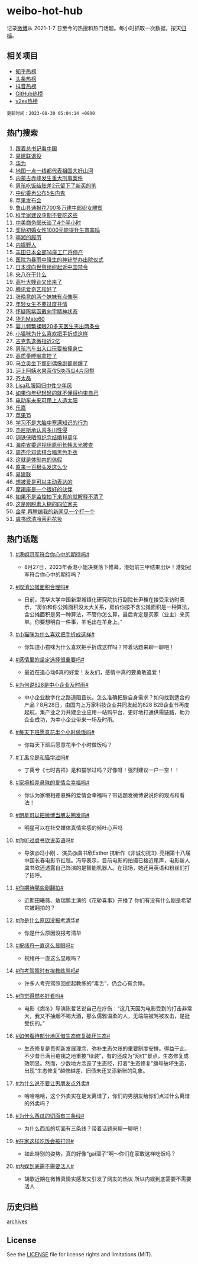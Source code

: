 # weibo-hot-hub

记录[微博](https://www.weibo.com)从 2021-1-7 日至今的热搜和热门话题。每小时抓取一次数据，按天[归档](archives)。

## 相关项目

- [知乎热榜](https://github.com/lonnyzhang423/zhihu-hot-hub)
- [头条热榜](https://github.com/lonnyzhang423/toutiao-hot-hub)
- [抖音热榜](https://github.com/lonnyzhang423/douyin-hot-hub)
- [GitHub热榜](https://github.com/lonnyzhang423/github-hot-hub)
- [v2ex热榜](https://github.com/lonnyzhang423/v2ex-hot-hub)


`更新时间：2023-08-30 05:04:14 +0800`

## 热门搜索

1. [跟着总书记看中国](https://m.weibo.cn/search?containerid=100103type%3D1%26t%3D10%26q%3D%23%E8%B7%9F%E7%9D%80%E6%80%BB%E4%B9%A6%E8%AE%B0%E7%9C%8B%E4%B8%AD%E5%9B%BD%23&stream_entry_id=51&isnewpage=1&extparam=seat%3D1%26pos%3D0%26stream_entry_id%3D51%26filter_type%3Drealtimehot%26cate%3D10103%26dgr%3D0%26c_type%3D51%26display_time%3D1693343052%26pre_seqid%3D16933430527579645971&luicode=10000011&lfid=106003type%253D25%2526t%253D3%2526disable_hot%253D1%2526filter_type%253Drealtimehot)
1. [易建联退役](https://m.weibo.cn/search?containerid=100103type%3D1%26t%3D10%26q%3D%23%E6%98%93%E5%BB%BA%E8%81%94%E9%80%80%E5%BD%B9%23&stream_entry_id=31&isnewpage=1&extparam=seat%3D1%26realpos%3D1%26cate%3D5001%26dgr%3D0%26filter_type%3Drealtimehot%26stream_entry_id%3D31%26pos%3D0%26lcate%3D5001%26band_rank%3D1%26flag%3D16%26q%3D%2523%25E6%2598%2593%25E5%25BB%25BA%25E8%2581%2594%25E9%2580%2580%25E5%25BD%25B9%2523%26c_type%3D31%26display_time%3D1693343052%26pre_seqid%3D16933430527579645971&luicode=10000011&lfid=106003type%253D25%2526t%253D3%2526disable_hot%253D1%2526filter_type%253Drealtimehot)
1. [华为](https://m.weibo.cn/search?containerid=100103type%3D1%26t%3D10%26q%3D%E5%8D%8E%E4%B8%BA&stream_entry_id=31&isnewpage=1&extparam=seat%3D1%26realpos%3D2%26cate%3D5001%26dgr%3D0%26filter_type%3Drealtimehot%26stream_entry_id%3D31%26pos%3D1%26lcate%3D5001%26band_rank%3D2%26flag%3D16%26q%3D%25E5%258D%258E%25E4%25B8%25BA%26c_type%3D31%26display_time%3D1693343052%26pre_seqid%3D16933430527579645971&luicode=10000011&lfid=106003type%253D25%2526t%253D3%2526disable_hot%253D1%2526filter_type%253Drealtimehot)
1. [地图一点一线都代表祖国大好山河](https://m.weibo.cn/search?containerid=100103type%3D1%26t%3D10%26q%3D%23%E5%9C%B0%E5%9B%BE%E4%B8%80%E7%82%B9%E4%B8%80%E7%BA%BF%E9%83%BD%E4%BB%A3%E8%A1%A8%E7%A5%96%E5%9B%BD%E5%A4%A7%E5%A5%BD%E5%B1%B1%E6%B2%B3%23&stream_entry_id=31&isnewpage=1&extparam=seat%3D1%26realpos%3D3%26cate%3D5001%26dgr%3D0%26filter_type%3Drealtimehot%26stream_entry_id%3D31%26pos%3D2%26lcate%3D5001%26band_rank%3D3%26flag%3D0%26q%3D%2523%25E5%259C%25B0%25E5%259B%25BE%25E4%25B8%2580%25E7%2582%25B9%25E4%25B8%2580%25E7%25BA%25BF%25E9%2583%25BD%25E4%25BB%25A3%25E8%25A1%25A8%25E7%25A5%2596%25E5%259B%25BD%25E5%25A4%25A7%25E5%25A5%25BD%25E5%25B1%25B1%25E6%25B2%25B3%2523%26c_type%3D31%26display_time%3D1693343052%26pre_seqid%3D16933430527579645971&luicode=10000011&lfid=106003type%253D25%2526t%253D3%2526disable_hot%253D1%2526filter_type%253Drealtimehot)
1. [内蒙古赤峰发生重大刑事案件](https://m.weibo.cn/search?containerid=100103type%3D1%26t%3D10%26q%3D%23%E5%86%85%E8%92%99%E5%8F%A4%E8%B5%A4%E5%B3%B0%E5%8F%91%E7%94%9F%E9%87%8D%E5%A4%A7%E5%88%91%E4%BA%8B%E6%A1%88%E4%BB%B6%23&stream_entry_id=31&isnewpage=1&extparam=seat%3D1%26realpos%3D4%26cate%3D5001%26dgr%3D0%26filter_type%3Drealtimehot%26stream_entry_id%3D31%26pos%3D3%26lcate%3D5001%26band_rank%3D4%26flag%3D2%26q%3D%2523%25E5%2586%2585%25E8%2592%2599%25E5%258F%25A4%25E8%25B5%25A4%25E5%25B3%25B0%25E5%258F%2591%25E7%2594%259F%25E9%2587%258D%25E5%25A4%25A7%25E5%2588%2591%25E4%25BA%258B%25E6%25A1%2588%25E4%25BB%25B6%2523%26c_type%3D31%26display_time%3D1693343052%26pre_seqid%3D16933430527579645971&luicode=10000011&lfid=106003type%253D25%2526t%253D3%2526disable_hot%253D1%2526filter_type%253Drealtimehot)
1. [男孩吃饭结账差2元留下了新买的笔](https://m.weibo.cn/search?containerid=100103type%3D1%26t%3D10%26q%3D%23%E7%94%B7%E5%AD%A9%E5%90%83%E9%A5%AD%E7%BB%93%E8%B4%A6%E5%B7%AE2%E5%85%83%E7%95%99%E4%B8%8B%E4%BA%86%E6%96%B0%E4%B9%B0%E7%9A%84%E7%AC%94%23&stream_entry_id=31&isnewpage=1&extparam=seat%3D1%26realpos%3D5%26cate%3D5001%26dgr%3D0%26filter_type%3Drealtimehot%26stream_entry_id%3D31%26pos%3D4%26lcate%3D5001%26band_rank%3D5%26flag%3D32768%26q%3D%2523%25E7%2594%25B7%25E5%25AD%25A9%25E5%2590%2583%25E9%25A5%25AD%25E7%25BB%2593%25E8%25B4%25A6%25E5%25B7%25AE2%25E5%2585%2583%25E7%2595%2599%25E4%25B8%258B%25E4%25BA%2586%25E6%2596%25B0%25E4%25B9%25B0%25E7%259A%2584%25E7%25AC%2594%2523%26c_type%3D31%26display_time%3D1693343052%26pre_seqid%3D16933430527579645971&luicode=10000011&lfid=106003type%253D25%2526t%253D3%2526disable_hot%253D1%2526filter_type%253Drealtimehot)
1. [中纪委再公布5名内鬼](https://m.weibo.cn/search?containerid=100103type%3D1%26t%3D10%26q%3D%23%E4%B8%AD%E7%BA%AA%E5%A7%94%E5%86%8D%E5%85%AC%E5%B8%835%E5%90%8D%E5%86%85%E9%AC%BC%23&stream_entry_id=31&isnewpage=1&extparam=seat%3D1%26realpos%3D6%26cate%3D5001%26dgr%3D0%26filter_type%3Drealtimehot%26stream_entry_id%3D31%26pos%3D5%26lcate%3D5001%26band_rank%3D6%26flag%3D2%26q%3D%2523%25E4%25B8%25AD%25E7%25BA%25AA%25E5%25A7%2594%25E5%2586%258D%25E5%2585%25AC%25E5%25B8%25835%25E5%2590%258D%25E5%2586%2585%25E9%25AC%25BC%2523%26c_type%3D31%26display_time%3D1693343052%26pre_seqid%3D16933430527579645971&luicode=10000011&lfid=106003type%253D25%2526t%253D3%2526disable_hot%253D1%2526filter_type%253Drealtimehot)
1. [苹果发布会](https://m.weibo.cn/search?containerid=100103type%3D1%26t%3D10%26q%3D%23%E8%8B%B9%E6%9E%9C%E5%8F%91%E5%B8%83%E4%BC%9A%23&stream_entry_id=31&isnewpage=1&extparam=seat%3D1%26realpos%3D7%26cate%3D5001%26dgr%3D0%26filter_type%3Drealtimehot%26stream_entry_id%3D31%26pos%3D6%26lcate%3D5001%26band_rank%3D7%26flag%3D0%26q%3D%2523%25E8%258B%25B9%25E6%259E%259C%25E5%258F%2591%25E5%25B8%2583%25E4%25BC%259A%2523%26c_type%3D31%26display_time%3D1693343052%26pre_seqid%3D16933430527579645971&luicode=10000011&lfid=106003type%253D25%2526t%253D3%2526disable_hot%253D1%2526filter_type%253Drealtimehot)
1. [鲁山县通报花700多万建牛郎织女雕塑](https://m.weibo.cn/search?containerid=100103type%3D1%26t%3D10%26q%3D%23%E9%B2%81%E5%B1%B1%E5%8E%BF%E9%80%9A%E6%8A%A5%E8%8A%B1700%E5%A4%9A%E4%B8%87%E5%BB%BA%E7%89%9B%E9%83%8E%E7%BB%87%E5%A5%B3%E9%9B%95%E5%A1%91%23&stream_entry_id=31&isnewpage=1&extparam=seat%3D1%26realpos%3D8%26cate%3D5001%26dgr%3D0%26filter_type%3Drealtimehot%26stream_entry_id%3D31%26pos%3D7%26lcate%3D5001%26band_rank%3D8%26flag%3D0%26q%3D%2523%25E9%25B2%2581%25E5%25B1%25B1%25E5%258E%25BF%25E9%2580%259A%25E6%258A%25A5%25E8%258A%25B1700%25E5%25A4%259A%25E4%25B8%2587%25E5%25BB%25BA%25E7%2589%259B%25E9%2583%258E%25E7%25BB%2587%25E5%25A5%25B3%25E9%259B%2595%25E5%25A1%2591%2523%26c_type%3D31%26display_time%3D1693343052%26pre_seqid%3D16933430527579645971&luicode=10000011&lfid=106003type%253D25%2526t%253D3%2526disable_hot%253D1%2526filter_type%253Drealtimehot)
1. [科学家建议孕期不要吃这些](https://m.weibo.cn/search?containerid=100103type%3D1%26t%3D10%26q%3D%23%E7%A7%91%E5%AD%A6%E5%AE%B6%E5%BB%BA%E8%AE%AE%E5%AD%95%E6%9C%9F%E4%B8%8D%E8%A6%81%E5%90%83%E8%BF%99%E4%BA%9B%23&stream_entry_id=31&isnewpage=1&extparam=seat%3D1%26realpos%3D9%26cate%3D5001%26dgr%3D0%26filter_type%3Drealtimehot%26stream_entry_id%3D31%26pos%3D8%26lcate%3D5001%26band_rank%3D9%26flag%3D0%26q%3D%2523%25E7%25A7%2591%25E5%25AD%25A6%25E5%25AE%25B6%25E5%25BB%25BA%25E8%25AE%25AE%25E5%25AD%2595%25E6%259C%259F%25E4%25B8%258D%25E8%25A6%2581%25E5%2590%2583%25E8%25BF%2599%25E4%25BA%259B%2523%26c_type%3D31%26display_time%3D1693343052%26pre_seqid%3D16933430527579645971&luicode=10000011&lfid=106003type%253D25%2526t%253D3%2526disable_hot%253D1%2526filter_type%253Drealtimehot)
1. [中美商务部长谈了4个半小时](https://m.weibo.cn/search?containerid=100103type%3D1%26t%3D10%26q%3D%23%E4%B8%AD%E7%BE%8E%E5%95%86%E5%8A%A1%E9%83%A8%E9%95%BF%E8%B0%88%E4%BA%864%E4%B8%AA%E5%8D%8A%E5%B0%8F%E6%97%B6%23&stream_entry_id=31&isnewpage=1&extparam=seat%3D1%26realpos%3D10%26cate%3D5001%26dgr%3D0%26filter_type%3Drealtimehot%26stream_entry_id%3D31%26pos%3D9%26lcate%3D5001%26band_rank%3D10%26flag%3D0%26q%3D%2523%25E4%25B8%25AD%25E7%25BE%258E%25E5%2595%2586%25E5%258A%25A1%25E9%2583%25A8%25E9%2595%25BF%25E8%25B0%2588%25E4%25BA%25864%25E4%25B8%25AA%25E5%258D%258A%25E5%25B0%258F%25E6%2597%25B6%2523%26c_type%3D31%26display_time%3D1693343052%26pre_seqid%3D16933430527579645971&luicode=10000011&lfid=106003type%253D25%2526t%253D3%2526disable_hot%253D1%2526filter_type%253Drealtimehot)
1. [奖励初婚女性1000元能提升生育率吗](https://m.weibo.cn/search?containerid=100103type%3D1%26t%3D10%26q%3D%23%E5%A5%96%E5%8A%B1%E5%88%9D%E5%A9%9A%E5%A5%B3%E6%80%A71000%E5%85%83%E8%83%BD%E6%8F%90%E5%8D%87%E7%94%9F%E8%82%B2%E7%8E%87%E5%90%97%23&stream_entry_id=31&isnewpage=1&extparam=seat%3D1%26realpos%3D11%26cate%3D5001%26dgr%3D0%26filter_type%3Drealtimehot%26stream_entry_id%3D31%26pos%3D10%26lcate%3D5001%26band_rank%3D11%26flag%3D2%26q%3D%2523%25E5%25A5%2596%25E5%258A%25B1%25E5%2588%259D%25E5%25A9%259A%25E5%25A5%25B3%25E6%2580%25A71000%25E5%2585%2583%25E8%2583%25BD%25E6%258F%2590%25E5%258D%2587%25E7%2594%259F%25E8%2582%25B2%25E7%258E%2587%25E5%2590%2597%2523%26c_type%3D31%26display_time%3D1693343052%26pre_seqid%3D16933430527579645971&luicode=10000011&lfid=106003type%253D25%2526t%253D3%2526disable_hot%253D1%2526filter_type%253Drealtimehot)
1. [李湘的履历](https://m.weibo.cn/search?containerid=100103type%3D1%26t%3D10%26q%3D%23%E6%9D%8E%E6%B9%98%E7%9A%84%E5%B1%A5%E5%8E%86%23&stream_entry_id=31&isnewpage=1&extparam=seat%3D1%26realpos%3D12%26cate%3D5001%26dgr%3D0%26filter_type%3Drealtimehot%26stream_entry_id%3D31%26pos%3D11%26lcate%3D5001%26band_rank%3D12%26flag%3D2%26q%3D%2523%25E6%259D%258E%25E6%25B9%2598%25E7%259A%2584%25E5%25B1%25A5%25E5%258E%2586%2523%26c_type%3D31%26display_time%3D1693343052%26pre_seqid%3D16933430527579645971&luicode=10000011&lfid=106003type%253D25%2526t%253D3%2526disable_hot%253D1%2526filter_type%253Drealtimehot)
1. [内娱野人](https://m.weibo.cn/search?containerid=100103type%3D1%26t%3D10%26q%3D%E5%86%85%E5%A8%B1%E9%87%8E%E4%BA%BA&stream_entry_id=31&isnewpage=1&extparam=seat%3D1%26realpos%3D13%26cate%3D5001%26dgr%3D0%26filter_type%3Drealtimehot%26stream_entry_id%3D31%26pos%3D12%26lcate%3D5001%26band_rank%3D13%26flag%3D2%26q%3D%25E5%2586%2585%25E5%25A8%25B1%25E9%2587%258E%25E4%25BA%25BA%26c_type%3D31%26display_time%3D1693343052%26pre_seqid%3D16933430527579645971&luicode=10000011&lfid=106003type%253D25%2526t%253D3%2526disable_hot%253D1%2526filter_type%253Drealtimehot)
1. [丰田日本全部14座工厂将停产](https://m.weibo.cn/search?containerid=100103type%3D1%26t%3D10%26q%3D%23%E4%B8%B0%E7%94%B0%E6%97%A5%E6%9C%AC%E5%85%A8%E9%83%A814%E5%BA%A7%E5%B7%A5%E5%8E%82%E5%B0%86%E5%81%9C%E4%BA%A7%23&stream_entry_id=31&isnewpage=1&extparam=seat%3D1%26realpos%3D14%26cate%3D5001%26dgr%3D0%26filter_type%3Drealtimehot%26stream_entry_id%3D31%26pos%3D13%26lcate%3D5001%26band_rank%3D14%26flag%3D0%26q%3D%2523%25E4%25B8%25B0%25E7%2594%25B0%25E6%2597%25A5%25E6%259C%25AC%25E5%2585%25A8%25E9%2583%25A814%25E5%25BA%25A7%25E5%25B7%25A5%25E5%258E%2582%25E5%25B0%2586%25E5%2581%259C%25E4%25BA%25A7%2523%26c_type%3D31%26display_time%3D1693343052%26pre_seqid%3D16933430527579645971&luicode=10000011&lfid=106003type%253D25%2526t%253D3%2526disable_hot%253D1%2526filter_type%253Drealtimehot)
1. [医院为暴雨中降生的神针举办出院仪式](https://m.weibo.cn/search?containerid=100103type%3D1%26t%3D10%26q%3D%23%E5%8C%BB%E9%99%A2%E4%B8%BA%E6%9A%B4%E9%9B%A8%E4%B8%AD%E9%99%8D%E7%94%9F%E7%9A%84%E7%A5%9E%E9%92%88%E4%B8%BE%E5%8A%9E%E5%87%BA%E9%99%A2%E4%BB%AA%E5%BC%8F%23&stream_entry_id=31&isnewpage=1&extparam=seat%3D1%26realpos%3D15%26cate%3D5001%26dgr%3D0%26filter_type%3Drealtimehot%26stream_entry_id%3D31%26pos%3D14%26lcate%3D5001%26band_rank%3D15%26flag%3D32768%26q%3D%2523%25E5%258C%25BB%25E9%2599%25A2%25E4%25B8%25BA%25E6%259A%25B4%25E9%259B%25A8%25E4%25B8%25AD%25E9%2599%258D%25E7%2594%259F%25E7%259A%2584%25E7%25A5%259E%25E9%2592%2588%25E4%25B8%25BE%25E5%258A%259E%25E5%2587%25BA%25E9%2599%25A2%25E4%25BB%25AA%25E5%25BC%258F%2523%26c_type%3D31%26display_time%3D1693343052%26pre_seqid%3D16933430527579645971&luicode=10000011&lfid=106003type%253D25%2526t%253D3%2526disable_hot%253D1%2526filter_type%253Drealtimehot)
1. [日本或向世贸组织起诉中国禁令](https://m.weibo.cn/search?containerid=100103type%3D1%26t%3D10%26q%3D%23%E6%97%A5%E6%9C%AC%E6%88%96%E5%90%91%E4%B8%96%E8%B4%B8%E7%BB%84%E7%BB%87%E8%B5%B7%E8%AF%89%E4%B8%AD%E5%9B%BD%E7%A6%81%E4%BB%A4%23&stream_entry_id=31&isnewpage=1&extparam=seat%3D1%26realpos%3D16%26cate%3D5001%26dgr%3D0%26filter_type%3Drealtimehot%26stream_entry_id%3D31%26pos%3D15%26lcate%3D5001%26band_rank%3D16%26flag%3D0%26q%3D%2523%25E6%2597%25A5%25E6%259C%25AC%25E6%2588%2596%25E5%2590%2591%25E4%25B8%2596%25E8%25B4%25B8%25E7%25BB%2584%25E7%25BB%2587%25E8%25B5%25B7%25E8%25AF%2589%25E4%25B8%25AD%25E5%259B%25BD%25E7%25A6%2581%25E4%25BB%25A4%2523%26c_type%3D31%26display_time%3D1693343052%26pre_seqid%3D16933430527579645971&luicode=10000011&lfid=106003type%253D25%2526t%253D3%2526disable_hot%253D1%2526filter_type%253Drealtimehot)
1. [央八在干什么](https://m.weibo.cn/search?containerid=100103type%3D1%26t%3D10%26q%3D%23%E5%A4%AE%E5%85%AB%E5%9C%A8%E5%B9%B2%E4%BB%80%E4%B9%88%23&stream_entry_id=31&isnewpage=1&extparam=seat%3D1%26realpos%3D17%26cate%3D5001%26dgr%3D0%26filter_type%3Drealtimehot%26stream_entry_id%3D31%26pos%3D16%26lcate%3D5001%26band_rank%3D17%26flag%3D0%26q%3D%2523%25E5%25A4%25AE%25E5%2585%25AB%25E5%259C%25A8%25E5%25B9%25B2%25E4%25BB%2580%25E4%25B9%2588%2523%26c_type%3D31%26display_time%3D1693343052%26pre_seqid%3D16933430527579645971&luicode=10000011&lfid=106003type%253D25%2526t%253D3%2526disable_hot%253D1%2526filter_type%253Drealtimehot)
1. [高叶大嫂劲又出来了](https://m.weibo.cn/search?containerid=100103type%3D1%26t%3D10%26q%3D%23%E9%AB%98%E5%8F%B6%E5%A4%A7%E5%AB%82%E5%8A%B2%E5%8F%88%E5%87%BA%E6%9D%A5%E4%BA%86%23&stream_entry_id=31&isnewpage=1&extparam=seat%3D1%26realpos%3D18%26cate%3D5001%26dgr%3D0%26filter_type%3Drealtimehot%26stream_entry_id%3D31%26pos%3D17%26lcate%3D5001%26band_rank%3D18%26flag%3D0%26q%3D%2523%25E9%25AB%2598%25E5%258F%25B6%25E5%25A4%25A7%25E5%25AB%2582%25E5%258A%25B2%25E5%258F%2588%25E5%2587%25BA%25E6%259D%25A5%25E4%25BA%2586%2523%26c_type%3D31%26display_time%3D1693343052%26pre_seqid%3D16933430527579645971&luicode=10000011&lfid=106003type%253D25%2526t%253D3%2526disable_hot%253D1%2526filter_type%253Drealtimehot)
1. [腾讯爱奇艺和好了](https://m.weibo.cn/search?containerid=100103type%3D1%26t%3D10%26q%3D%23%E8%85%BE%E8%AE%AF%E7%88%B1%E5%A5%87%E8%89%BA%E5%92%8C%E5%A5%BD%E4%BA%86%23&stream_entry_id=31&isnewpage=1&extparam=seat%3D1%26realpos%3D19%26cate%3D5001%26dgr%3D0%26filter_type%3Drealtimehot%26stream_entry_id%3D31%26pos%3D18%26lcate%3D5001%26band_rank%3D19%26flag%3D0%26q%3D%2523%25E8%2585%25BE%25E8%25AE%25AF%25E7%2588%25B1%25E5%25A5%2587%25E8%2589%25BA%25E5%2592%258C%25E5%25A5%25BD%25E4%25BA%2586%2523%26c_type%3D31%26display_time%3D1693343052%26pre_seqid%3D16933430527579645971&luicode=10000011&lfid=106003type%253D25%2526t%253D3%2526disable_hot%253D1%2526filter_type%253Drealtimehot)
1. [张晚意的两个妹妹有点像啊](https://m.weibo.cn/search?containerid=100103type%3D1%26t%3D10%26q%3D%23%E5%BC%A0%E6%99%9A%E6%84%8F%E7%9A%84%E4%B8%A4%E4%B8%AA%E5%A6%B9%E5%A6%B9%E6%9C%89%E7%82%B9%E5%83%8F%E5%95%8A%23&stream_entry_id=31&isnewpage=1&extparam=seat%3D1%26realpos%3D20%26cate%3D5001%26dgr%3D0%26filter_type%3Drealtimehot%26stream_entry_id%3D31%26pos%3D19%26lcate%3D5001%26band_rank%3D20%26flag%3D0%26q%3D%2523%25E5%25BC%25A0%25E6%2599%259A%25E6%2584%258F%25E7%259A%2584%25E4%25B8%25A4%25E4%25B8%25AA%25E5%25A6%25B9%25E5%25A6%25B9%25E6%259C%2589%25E7%2582%25B9%25E5%2583%258F%25E5%2595%258A%2523%26c_type%3D31%26display_time%3D1693343052%26pre_seqid%3D16933430527579645971&luicode=10000011&lfid=106003type%253D25%2526t%253D3%2526disable_hot%253D1%2526filter_type%253Drealtimehot)
1. [年轻女生不要过度共情](https://m.weibo.cn/search?containerid=100103type%3D1%26t%3D10%26q%3D%E5%B9%B4%E8%BD%BB%E5%A5%B3%E7%94%9F%E4%B8%8D%E8%A6%81%E8%BF%87%E5%BA%A6%E5%85%B1%E6%83%85&stream_entry_id=31&isnewpage=1&extparam=seat%3D1%26realpos%3D21%26cate%3D5001%26dgr%3D0%26filter_type%3Drealtimehot%26stream_entry_id%3D31%26pos%3D20%26lcate%3D5001%26band_rank%3D21%26flag%3D0%26q%3D%25E5%25B9%25B4%25E8%25BD%25BB%25E5%25A5%25B3%25E7%2594%259F%25E4%25B8%258D%25E8%25A6%2581%25E8%25BF%2587%25E5%25BA%25A6%25E5%2585%25B1%25E6%2583%2585%26c_type%3D31%26display_time%3D1693343052%26pre_seqid%3D16933430527579645971&luicode=10000011&lfid=106003type%253D25%2526t%253D3%2526disable_hot%253D1%2526filter_type%253Drealtimehot)
1. [怀疑陈紫函戴向宇精神状态](https://m.weibo.cn/search?containerid=100103type%3D1%26t%3D10%26q%3D%23%E6%80%80%E7%96%91%E9%99%88%E7%B4%AB%E5%87%BD%E6%88%B4%E5%90%91%E5%AE%87%E7%B2%BE%E7%A5%9E%E7%8A%B6%E6%80%81%23&stream_entry_id=31&isnewpage=1&extparam=seat%3D1%26realpos%3D22%26cate%3D5001%26dgr%3D0%26filter_type%3Drealtimehot%26stream_entry_id%3D31%26pos%3D21%26lcate%3D5001%26band_rank%3D22%26flag%3D0%26q%3D%2523%25E6%2580%2580%25E7%2596%2591%25E9%2599%2588%25E7%25B4%25AB%25E5%2587%25BD%25E6%2588%25B4%25E5%2590%2591%25E5%25AE%2587%25E7%25B2%25BE%25E7%25A5%259E%25E7%258A%25B6%25E6%2580%2581%2523%26c_type%3D31%26display_time%3D1693343052%26pre_seqid%3D16933430527579645971&luicode=10000011&lfid=106003type%253D25%2526t%253D3%2526disable_hot%253D1%2526filter_type%253Drealtimehot)
1. [华为Mate60](https://m.weibo.cn/search?containerid=100103type%3D1%26t%3D10%26q%3D%E5%8D%8E%E4%B8%BAMate60&stream_entry_id=31&isnewpage=1&extparam=seat%3D1%26realpos%3D23%26cate%3D5001%26dgr%3D0%26filter_type%3Drealtimehot%26stream_entry_id%3D31%26pos%3D22%26lcate%3D5001%26band_rank%3D23%26flag%3D0%26q%3D%25E5%258D%258E%25E4%25B8%25BAMate60%26c_type%3D31%26display_time%3D1693343052%26pre_seqid%3D16933430527579645971&luicode=10000011&lfid=106003type%253D25%2526t%253D3%2526disable_hot%253D1%2526filter_type%253Drealtimehot)
1. [婴儿频繁揉眼20多天医生夹出两条虫](https://m.weibo.cn/search?containerid=100103type%3D1%26t%3D10%26q%3D%23%E5%A9%B4%E5%84%BF%E9%A2%91%E7%B9%81%E6%8F%89%E7%9C%BC20%E5%A4%9A%E5%A4%A9%E5%8C%BB%E7%94%9F%E5%A4%B9%E5%87%BA%E4%B8%A4%E6%9D%A1%E8%99%AB%23&stream_entry_id=31&isnewpage=1&extparam=seat%3D1%26realpos%3D24%26cate%3D5001%26dgr%3D0%26filter_type%3Drealtimehot%26stream_entry_id%3D31%26pos%3D23%26lcate%3D5001%26band_rank%3D24%26flag%3D0%26q%3D%2523%25E5%25A9%25B4%25E5%2584%25BF%25E9%25A2%2591%25E7%25B9%2581%25E6%258F%2589%25E7%259C%25BC20%25E5%25A4%259A%25E5%25A4%25A9%25E5%258C%25BB%25E7%2594%259F%25E5%25A4%25B9%25E5%2587%25BA%25E4%25B8%25A4%25E6%259D%25A1%25E8%2599%25AB%2523%26c_type%3D31%26display_time%3D1693343052%26pre_seqid%3D16933430527579645971&luicode=10000011&lfid=106003type%253D25%2526t%253D3%2526disable_hot%253D1%2526filter_type%253Drealtimehot)
1. [小猫咪为什么喜欢把手折成这样](https://m.weibo.cn/search?containerid=100103type%3D1%26t%3D10%26q%3D%23%E5%B0%8F%E7%8C%AB%E5%92%AA%E4%B8%BA%E4%BB%80%E4%B9%88%E5%96%9C%E6%AC%A2%E6%8A%8A%E6%89%8B%E6%8A%98%E6%88%90%E8%BF%99%E6%A0%B7%23&stream_entry_id=31&isnewpage=1&extparam=seat%3D1%26realpos%3D25%26cate%3D5001%26dgr%3D0%26filter_type%3Drealtimehot%26stream_entry_id%3D31%26pos%3D24%26lcate%3D5001%26band_rank%3D25%26flag%3D0%26q%3D%2523%25E5%25B0%258F%25E7%258C%25AB%25E5%2592%25AA%25E4%25B8%25BA%25E4%25BB%2580%25E4%25B9%2588%25E5%2596%259C%25E6%25AC%25A2%25E6%258A%258A%25E6%2589%258B%25E6%258A%2598%25E6%2588%2590%25E8%25BF%2599%25E6%25A0%25B7%2523%26c_type%3D31%26display_time%3D1693343052%26pre_seqid%3D16933430527579645971&luicode=10000011&lfid=106003type%253D25%2526t%253D3%2526disable_hot%253D1%2526filter_type%253Drealtimehot)
1. [吉克隽逸微指近2亿](https://m.weibo.cn/search?containerid=100103type%3D1%26t%3D10%26q%3D%23%E5%90%89%E5%85%8B%E9%9A%BD%E9%80%B8%E5%BE%AE%E6%8C%87%E8%BF%912%E4%BA%BF%23&stream_entry_id=31&isnewpage=1&extparam=seat%3D1%26realpos%3D26%26cate%3D5001%26dgr%3D0%26filter_type%3Drealtimehot%26stream_entry_id%3D31%26pos%3D25%26lcate%3D5001%26band_rank%3D26%26flag%3D0%26q%3D%2523%25E5%2590%2589%25E5%2585%258B%25E9%259A%25BD%25E9%2580%25B8%25E5%25BE%25AE%25E6%258C%2587%25E8%25BF%25912%25E4%25BA%25BF%2523%26c_type%3D31%26display_time%3D1693343052%26pre_seqid%3D16933430527579645971&luicode=10000011&lfid=106003type%253D25%2526t%253D3%2526disable_hot%253D1%2526filter_type%253Drealtimehot)
1. [男孩汽车出入口玩耍被撞身亡](https://m.weibo.cn/search?containerid=100103type%3D1%26t%3D10%26q%3D%23%E7%94%B7%E5%AD%A9%E6%B1%BD%E8%BD%A6%E5%87%BA%E5%85%A5%E5%8F%A3%E7%8E%A9%E8%80%8D%E8%A2%AB%E6%92%9E%E8%BA%AB%E4%BA%A1%23&stream_entry_id=31&isnewpage=1&extparam=seat%3D1%26realpos%3D27%26cate%3D5001%26dgr%3D0%26filter_type%3Drealtimehot%26stream_entry_id%3D31%26pos%3D26%26lcate%3D5001%26band_rank%3D27%26flag%3D0%26q%3D%2523%25E7%2594%25B7%25E5%25AD%25A9%25E6%25B1%25BD%25E8%25BD%25A6%25E5%2587%25BA%25E5%2585%25A5%25E5%258F%25A3%25E7%258E%25A9%25E8%2580%258D%25E8%25A2%25AB%25E6%2592%259E%25E8%25BA%25AB%25E4%25BA%25A1%2523%26c_type%3D31%26display_time%3D1693343052%26pre_seqid%3D16933430527579645971&luicode=10000011&lfid=106003type%253D25%2526t%253D3%2526disable_hot%253D1%2526filter_type%253Drealtimehot)
1. [高质量睡眠拿捏了](https://m.weibo.cn/search?containerid=100103type%3D1%26t%3D10%26q%3D%E9%AB%98%E8%B4%A8%E9%87%8F%E7%9D%A1%E7%9C%A0%E6%8B%BF%E6%8D%8F%E4%BA%86&stream_entry_id=31&isnewpage=1&extparam=seat%3D1%26realpos%3D28%26cate%3D5001%26dgr%3D0%26filter_type%3Drealtimehot%26stream_entry_id%3D31%26pos%3D27%26lcate%3D5001%26band_rank%3D28%26flag%3D0%26q%3D%25E9%25AB%2598%25E8%25B4%25A8%25E9%2587%258F%25E7%259D%25A1%25E7%259C%25A0%25E6%258B%25BF%25E6%258D%258F%25E4%25BA%2586%26c_type%3D31%26display_time%3D1693343052%26pre_seqid%3D16933430527579645971&luicode=10000011&lfid=106003type%253D25%2526t%253D3%2526disable_hot%253D1%2526filter_type%253Drealtimehot)
1. [马立奥坐下那刻偶像剧都弱爆了](https://m.weibo.cn/search?containerid=100103type%3D1%26t%3D10%26q%3D%E9%A9%AC%E7%AB%8B%E5%A5%A5%E5%9D%90%E4%B8%8B%E9%82%A3%E5%88%BB%E5%81%B6%E5%83%8F%E5%89%A7%E9%83%BD%E5%BC%B1%E7%88%86%E4%BA%86&stream_entry_id=31&isnewpage=1&extparam=seat%3D1%26realpos%3D29%26cate%3D5001%26dgr%3D0%26filter_type%3Drealtimehot%26stream_entry_id%3D31%26pos%3D28%26lcate%3D5001%26band_rank%3D29%26flag%3D0%26q%3D%25E9%25A9%25AC%25E7%25AB%258B%25E5%25A5%25A5%25E5%259D%2590%25E4%25B8%258B%25E9%2582%25A3%25E5%2588%25BB%25E5%2581%25B6%25E5%2583%258F%25E5%2589%25A7%25E9%2583%25BD%25E5%25BC%25B1%25E7%2588%2586%25E4%25BA%2586%26c_type%3D31%26display_time%3D1693343052%26pre_seqid%3D16933430527579645971&luicode=10000011&lfid=106003type%253D25%2526t%253D3%2526disable_hot%253D1%2526filter_type%253Drealtimehot)
1. [沪上阿姨水果茶仅5块西瓜4片凤梨](https://m.weibo.cn/search?containerid=100103type%3D1%26t%3D10%26q%3D%23%E6%B2%AA%E4%B8%8A%E9%98%BF%E5%A7%A8%E6%B0%B4%E6%9E%9C%E8%8C%B6%E4%BB%855%E5%9D%97%E8%A5%BF%E7%93%9C4%E7%89%87%E5%87%A4%E6%A2%A8%23&stream_entry_id=31&isnewpage=1&extparam=seat%3D1%26realpos%3D30%26cate%3D5001%26dgr%3D0%26filter_type%3Drealtimehot%26stream_entry_id%3D31%26pos%3D29%26lcate%3D5001%26band_rank%3D30%26flag%3D0%26q%3D%2523%25E6%25B2%25AA%25E4%25B8%258A%25E9%2598%25BF%25E5%25A7%25A8%25E6%25B0%25B4%25E6%259E%259C%25E8%258C%25B6%25E4%25BB%25855%25E5%259D%2597%25E8%25A5%25BF%25E7%2593%259C4%25E7%2589%2587%25E5%2587%25A4%25E6%25A2%25A8%2523%26c_type%3D31%26display_time%3D1693343052%26pre_seqid%3D16933430527579645971&luicode=10000011&lfid=106003type%253D25%2526t%253D3%2526disable_hot%253D1%2526filter_type%253Drealtimehot)
1. [齐太磊](https://m.weibo.cn/search?containerid=100103type%3D1%26t%3D10%26q%3D%E9%BD%90%E5%A4%AA%E7%A3%8A&stream_entry_id=31&isnewpage=1&extparam=seat%3D1%26realpos%3D31%26cate%3D5001%26dgr%3D0%26filter_type%3Drealtimehot%26stream_entry_id%3D31%26pos%3D30%26lcate%3D5001%26band_rank%3D31%26flag%3D1%26q%3D%25E9%25BD%2590%25E5%25A4%25AA%25E7%25A3%258A%26c_type%3D31%26display_time%3D1693343052%26pre_seqid%3D16933430527579645971&luicode=10000011&lfid=106003type%253D25%2526t%253D3%2526disable_hot%253D1%2526filter_type%253Drealtimehot)
1. [Lisa私服回归中性少年风](https://m.weibo.cn/search?containerid=100103type%3D1%26t%3D10%26q%3D%23Lisa%E7%A7%81%E6%9C%8D%E5%9B%9E%E5%BD%92%E4%B8%AD%E6%80%A7%E5%B0%91%E5%B9%B4%E9%A3%8E%23&stream_entry_id=31&isnewpage=1&extparam=seat%3D1%26realpos%3D32%26cate%3D5001%26dgr%3D0%26filter_type%3Drealtimehot%26stream_entry_id%3D31%26pos%3D31%26lcate%3D5001%26band_rank%3D32%26flag%3D0%26q%3D%2523Lisa%25E7%25A7%2581%25E6%259C%258D%25E5%259B%259E%25E5%25BD%2592%25E4%25B8%25AD%25E6%2580%25A7%25E5%25B0%2591%25E5%25B9%25B4%25E9%25A3%258E%2523%26c_type%3D31%26display_time%3D1693343052%26pre_seqid%3D16933430527579645971&luicode=10000011&lfid=106003type%253D25%2526t%253D3%2526disable_hot%253D1%2526filter_type%253Drealtimehot)
1. [如果你年纪轻轻的就不懂得约束自己](https://m.weibo.cn/search?containerid=100103type%3D1%26t%3D10%26q%3D%E5%A6%82%E6%9E%9C%E4%BD%A0%E5%B9%B4%E7%BA%AA%E8%BD%BB%E8%BD%BB%E7%9A%84%E5%B0%B1%E4%B8%8D%E6%87%82%E5%BE%97%E7%BA%A6%E6%9D%9F%E8%87%AA%E5%B7%B1&stream_entry_id=31&isnewpage=1&extparam=seat%3D1%26realpos%3D33%26cate%3D5001%26dgr%3D0%26filter_type%3Drealtimehot%26stream_entry_id%3D31%26pos%3D32%26lcate%3D5001%26band_rank%3D33%26flag%3D0%26q%3D%25E5%25A6%2582%25E6%259E%259C%25E4%25BD%25A0%25E5%25B9%25B4%25E7%25BA%25AA%25E8%25BD%25BB%25E8%25BD%25BB%25E7%259A%2584%25E5%25B0%25B1%25E4%25B8%258D%25E6%2587%2582%25E5%25BE%2597%25E7%25BA%25A6%25E6%259D%259F%25E8%2587%25AA%25E5%25B7%25B1%26c_type%3D31%26display_time%3D1693343052%26pre_seqid%3D16933430527579645971&luicode=10000011&lfid=106003type%253D25%2526t%253D3%2526disable_hot%253D1%2526filter_type%253Drealtimehot)
1. [电动车未来可用上人造太阳](https://m.weibo.cn/search?containerid=100103type%3D1%26t%3D10%26q%3D%23%E7%94%B5%E5%8A%A8%E8%BD%A6%E6%9C%AA%E6%9D%A5%E5%8F%AF%E7%94%A8%E4%B8%8A%E4%BA%BA%E9%80%A0%E5%A4%AA%E9%98%B3%23&stream_entry_id=31&isnewpage=1&extparam=seat%3D1%26realpos%3D34%26cate%3D5001%26dgr%3D0%26filter_type%3Drealtimehot%26stream_entry_id%3D31%26pos%3D33%26lcate%3D5001%26band_rank%3D34%26flag%3D0%26q%3D%2523%25E7%2594%25B5%25E5%258A%25A8%25E8%25BD%25A6%25E6%259C%25AA%25E6%259D%25A5%25E5%258F%25AF%25E7%2594%25A8%25E4%25B8%258A%25E4%25BA%25BA%25E9%2580%25A0%25E5%25A4%25AA%25E9%2598%25B3%2523%26c_type%3D31%26display_time%3D1693343052%26pre_seqid%3D16933430527579645971&luicode=10000011&lfid=106003type%253D25%2526t%253D3%2526disable_hot%253D1%2526filter_type%253Drealtimehot)
1. [乐嘉](https://m.weibo.cn/search?containerid=100103type%3D1%26t%3D10%26q%3D%E4%B9%90%E5%98%89&stream_entry_id=31&isnewpage=1&extparam=seat%3D1%26realpos%3D35%26cate%3D5001%26dgr%3D0%26filter_type%3Drealtimehot%26stream_entry_id%3D31%26pos%3D34%26lcate%3D5001%26band_rank%3D35%26flag%3D0%26q%3D%25E4%25B9%2590%25E5%2598%2589%26c_type%3D31%26display_time%3D1693343052%26pre_seqid%3D16933430527579645971&luicode=10000011&lfid=106003type%253D25%2526t%253D3%2526disable_hot%253D1%2526filter_type%253Drealtimehot)
1. [苹果15](https://m.weibo.cn/search?containerid=100103type%3D1%26t%3D10%26q%3D%E8%8B%B9%E6%9E%9C15&stream_entry_id=31&isnewpage=1&extparam=seat%3D1%26realpos%3D36%26cate%3D5001%26dgr%3D0%26filter_type%3Drealtimehot%26stream_entry_id%3D31%26pos%3D35%26lcate%3D5001%26band_rank%3D36%26flag%3D0%26q%3D%25E8%258B%25B9%25E6%259E%259C15%26c_type%3D31%26display_time%3D1693343052%26pre_seqid%3D16933430527579645971&luicode=10000011&lfid=106003type%253D25%2526t%253D3%2526disable_hot%253D1%2526filter_type%253Drealtimehot)
1. [学习不是大脑中塞满知识的行为](https://m.weibo.cn/search?containerid=100103type%3D1%26t%3D10%26q%3D%E5%AD%A6%E4%B9%A0%E4%B8%8D%E6%98%AF%E5%A4%A7%E8%84%91%E4%B8%AD%E5%A1%9E%E6%BB%A1%E7%9F%A5%E8%AF%86%E7%9A%84%E8%A1%8C%E4%B8%BA&stream_entry_id=31&isnewpage=1&extparam=seat%3D1%26realpos%3D37%26cate%3D5001%26dgr%3D0%26filter_type%3Drealtimehot%26stream_entry_id%3D31%26pos%3D36%26lcate%3D5001%26band_rank%3D37%26flag%3D1%26q%3D%25E5%25AD%25A6%25E4%25B9%25A0%25E4%25B8%258D%25E6%2598%25AF%25E5%25A4%25A7%25E8%2584%2591%25E4%25B8%25AD%25E5%25A1%259E%25E6%25BB%25A1%25E7%259F%25A5%25E8%25AF%2586%25E7%259A%2584%25E8%25A1%258C%25E4%25B8%25BA%26c_type%3D31%26display_time%3D1693343052%26pre_seqid%3D16933430527579645971&luicode=10000011&lfid=106003type%253D25%2526t%253D3%2526disable_hot%253D1%2526filter_type%253Drealtimehot)
1. [杰尼斯承认喜多川性侵](https://m.weibo.cn/search?containerid=100103type%3D1%26t%3D10%26q%3D%23%E6%9D%B0%E5%B0%BC%E6%96%AF%E6%89%BF%E8%AE%A4%E5%96%9C%E5%A4%9A%E5%B7%9D%E6%80%A7%E4%BE%B5%23&stream_entry_id=31&isnewpage=1&extparam=seat%3D1%26realpos%3D38%26cate%3D5001%26dgr%3D0%26filter_type%3Drealtimehot%26stream_entry_id%3D31%26pos%3D37%26lcate%3D5001%26band_rank%3D38%26flag%3D0%26q%3D%2523%25E6%259D%25B0%25E5%25B0%25BC%25E6%2596%25AF%25E6%2589%25BF%25E8%25AE%25A4%25E5%2596%259C%25E5%25A4%259A%25E5%25B7%259D%25E6%2580%25A7%25E4%25BE%25B5%2523%26c_type%3D31%26display_time%3D1693343052%26pre_seqid%3D16933430527579645971&luicode=10000011&lfid=106003type%253D25%2526t%253D3%2526disable_hot%253D1%2526filter_type%253Drealtimehot)
1. [钢铁侠晒照纪念结婚18周年](https://m.weibo.cn/search?containerid=100103type%3D1%26t%3D10%26q%3D%E9%92%A2%E9%93%81%E4%BE%A0%E6%99%92%E7%85%A7%E7%BA%AA%E5%BF%B5%E7%BB%93%E5%A9%9A18%E5%91%A8%E5%B9%B4&stream_entry_id=31&isnewpage=1&extparam=seat%3D1%26realpos%3D39%26cate%3D5001%26dgr%3D0%26filter_type%3Drealtimehot%26stream_entry_id%3D31%26pos%3D38%26lcate%3D5001%26band_rank%3D39%26flag%3D0%26q%3D%25E9%2592%25A2%25E9%2593%2581%25E4%25BE%25A0%25E6%2599%2592%25E7%2585%25A7%25E7%25BA%25AA%25E5%25BF%25B5%25E7%25BB%2593%25E5%25A9%259A18%25E5%2591%25A8%25E5%25B9%25B4%26c_type%3D31%26display_time%3D1693343052%26pre_seqid%3D16933430527579645971&luicode=10000011&lfid=106003type%253D25%2526t%253D3%2526disable_hot%253D1%2526filter_type%253Drealtimehot)
1. [海南省委巡视组原组长韩太光被查](https://m.weibo.cn/search?containerid=100103type%3D1%26t%3D10%26q%3D%23%E6%B5%B7%E5%8D%97%E7%9C%81%E5%A7%94%E5%B7%A1%E8%A7%86%E7%BB%84%E5%8E%9F%E7%BB%84%E9%95%BF%E9%9F%A9%E5%A4%AA%E5%85%89%E8%A2%AB%E6%9F%A5%23&stream_entry_id=31&isnewpage=1&extparam=seat%3D1%26realpos%3D40%26cate%3D5001%26dgr%3D0%26filter_type%3Drealtimehot%26stream_entry_id%3D31%26pos%3D39%26lcate%3D5001%26band_rank%3D40%26flag%3D0%26q%3D%2523%25E6%25B5%25B7%25E5%258D%2597%25E7%259C%2581%25E5%25A7%2594%25E5%25B7%25A1%25E8%25A7%2586%25E7%25BB%2584%25E5%258E%259F%25E7%25BB%2584%25E9%2595%25BF%25E9%259F%25A9%25E5%25A4%25AA%25E5%2585%2589%25E8%25A2%25AB%25E6%259F%25A5%2523%26c_type%3D31%26display_time%3D1693343052%26pre_seqid%3D16933430527579645971&luicode=10000011&lfid=106003type%253D25%2526t%253D3%2526disable_hot%253D1%2526filter_type%253Drealtimehot)
1. [周杰伦邓紫棋合唱黑色毛衣](https://m.weibo.cn/search?containerid=100103type%3D1%26t%3D10%26q%3D%E5%91%A8%E6%9D%B0%E4%BC%A6%E9%82%93%E7%B4%AB%E6%A3%8B%E5%90%88%E5%94%B1%E9%BB%91%E8%89%B2%E6%AF%9B%E8%A1%A3&stream_entry_id=31&isnewpage=1&extparam=seat%3D1%26realpos%3D41%26cate%3D5001%26dgr%3D0%26filter_type%3Drealtimehot%26stream_entry_id%3D31%26pos%3D40%26lcate%3D5001%26band_rank%3D41%26flag%3D0%26q%3D%25E5%2591%25A8%25E6%259D%25B0%25E4%25BC%25A6%25E9%2582%2593%25E7%25B4%25AB%25E6%25A3%258B%25E5%2590%2588%25E5%2594%25B1%25E9%25BB%2591%25E8%2589%25B2%25E6%25AF%259B%25E8%25A1%25A3%26c_type%3D31%26display_time%3D1693343052%26pre_seqid%3D16933430527579645971&luicode=10000011&lfid=106003type%253D25%2526t%253D3%2526disable_hot%253D1%2526filter_type%253Drealtimehot)
1. [这就是体制内的休假](https://m.weibo.cn/search?containerid=100103type%3D1%26t%3D10%26q%3D%E8%BF%99%E5%B0%B1%E6%98%AF%E4%BD%93%E5%88%B6%E5%86%85%E7%9A%84%E4%BC%91%E5%81%87&stream_entry_id=31&isnewpage=1&extparam=seat%3D1%26realpos%3D42%26cate%3D5001%26dgr%3D0%26filter_type%3Drealtimehot%26stream_entry_id%3D31%26pos%3D41%26lcate%3D5001%26band_rank%3D42%26flag%3D0%26q%3D%25E8%25BF%2599%25E5%25B0%25B1%25E6%2598%25AF%25E4%25BD%2593%25E5%2588%25B6%25E5%2586%2585%25E7%259A%2584%25E4%25BC%2591%25E5%2581%2587%26c_type%3D31%26display_time%3D1693343052%26pre_seqid%3D16933430527579645971&luicode=10000011&lfid=106003type%253D25%2526t%253D3%2526disable_hot%253D1%2526filter_type%253Drealtimehot)
1. [原来一百根头发这么少](https://m.weibo.cn/search?containerid=100103type%3D1%26t%3D10%26q%3D%23%E5%8E%9F%E6%9D%A5%E4%B8%80%E7%99%BE%E6%A0%B9%E5%A4%B4%E5%8F%91%E8%BF%99%E4%B9%88%E5%B0%91%23&stream_entry_id=31&isnewpage=1&extparam=seat%3D1%26realpos%3D43%26cate%3D5001%26dgr%3D0%26filter_type%3Drealtimehot%26stream_entry_id%3D31%26pos%3D42%26lcate%3D5001%26band_rank%3D43%26flag%3D0%26q%3D%2523%25E5%258E%259F%25E6%259D%25A5%25E4%25B8%2580%25E7%2599%25BE%25E6%25A0%25B9%25E5%25A4%25B4%25E5%258F%2591%25E8%25BF%2599%25E4%25B9%2588%25E5%25B0%2591%2523%26c_type%3D31%26display_time%3D1693343052%26pre_seqid%3D16933430527579645971&luicode=10000011&lfid=106003type%253D25%2526t%253D3%2526disable_hot%253D1%2526filter_type%253Drealtimehot)
1. [易建联](https://m.weibo.cn/search?containerid=100103type%3D1%26t%3D10%26q%3D%E6%98%93%E5%BB%BA%E8%81%94&stream_entry_id=31&isnewpage=1&extparam=seat%3D1%26realpos%3D44%26cate%3D5001%26dgr%3D0%26filter_type%3Drealtimehot%26stream_entry_id%3D31%26pos%3D43%26lcate%3D5001%26band_rank%3D44%26flag%3D0%26q%3D%25E6%2598%2593%25E5%25BB%25BA%25E8%2581%2594%26c_type%3D31%26display_time%3D1693343052%26pre_seqid%3D16933430527579645971&luicode=10000011&lfid=106003type%253D25%2526t%253D3%2526disable_hot%253D1%2526filter_type%253Drealtimehot)
1. [想被爱是可以主动表达的](https://m.weibo.cn/search?containerid=100103type%3D1%26t%3D10%26q%3D%E6%83%B3%E8%A2%AB%E7%88%B1%E6%98%AF%E5%8F%AF%E4%BB%A5%E4%B8%BB%E5%8A%A8%E8%A1%A8%E8%BE%BE%E7%9A%84&stream_entry_id=31&isnewpage=1&extparam=seat%3D1%26realpos%3D45%26cate%3D5001%26dgr%3D0%26filter_type%3Drealtimehot%26stream_entry_id%3D31%26pos%3D44%26lcate%3D5001%26band_rank%3D45%26flag%3D0%26q%3D%25E6%2583%25B3%25E8%25A2%25AB%25E7%2588%25B1%25E6%2598%25AF%25E5%258F%25AF%25E4%25BB%25A5%25E4%25B8%25BB%25E5%258A%25A8%25E8%25A1%25A8%25E8%25BE%25BE%25E7%259A%2584%26c_type%3D31%26display_time%3D1693343052%26pre_seqid%3D16933430527579645971&luicode=10000011&lfid=106003type%253D25%2526t%253D3%2526disable_hot%253D1%2526filter_type%253Drealtimehot)
1. [摩羯座是一个很好的伙伴](https://m.weibo.cn/search?containerid=100103type%3D1%26t%3D10%26q%3D%E6%91%A9%E7%BE%AF%E5%BA%A7%E6%98%AF%E4%B8%80%E4%B8%AA%E5%BE%88%E5%A5%BD%E7%9A%84%E4%BC%99%E4%BC%B4&stream_entry_id=31&isnewpage=1&extparam=seat%3D1%26realpos%3D46%26cate%3D5001%26dgr%3D0%26filter_type%3Drealtimehot%26stream_entry_id%3D31%26pos%3D45%26lcate%3D5001%26band_rank%3D46%26flag%3D0%26q%3D%25E6%2591%25A9%25E7%25BE%25AF%25E5%25BA%25A7%25E6%2598%25AF%25E4%25B8%2580%25E4%25B8%25AA%25E5%25BE%2588%25E5%25A5%25BD%25E7%259A%2584%25E4%25BC%2599%25E4%25BC%25B4%26c_type%3D31%26display_time%3D1693343052%26pre_seqid%3D16933430527579645971&luicode=10000011&lfid=106003type%253D25%2526t%253D3%2526disable_hot%253D1%2526filter_type%253Drealtimehot)
1. [如果不是监控拍下来真的就解释不清了](https://m.weibo.cn/search?containerid=100103type%3D1%26t%3D10%26q%3D%E5%A6%82%E6%9E%9C%E4%B8%8D%E6%98%AF%E7%9B%91%E6%8E%A7%E6%8B%8D%E4%B8%8B%E6%9D%A5%E7%9C%9F%E7%9A%84%E5%B0%B1%E8%A7%A3%E9%87%8A%E4%B8%8D%E6%B8%85%E4%BA%86&stream_entry_id=31&isnewpage=1&extparam=seat%3D1%26realpos%3D47%26cate%3D5001%26dgr%3D0%26filter_type%3Drealtimehot%26stream_entry_id%3D31%26pos%3D46%26lcate%3D5001%26band_rank%3D47%26flag%3D0%26q%3D%25E5%25A6%2582%25E6%259E%259C%25E4%25B8%258D%25E6%2598%25AF%25E7%259B%2591%25E6%258E%25A7%25E6%258B%258D%25E4%25B8%258B%25E6%259D%25A5%25E7%259C%259F%25E7%259A%2584%25E5%25B0%25B1%25E8%25A7%25A3%25E9%2587%258A%25E4%25B8%258D%25E6%25B8%2585%25E4%25BA%2586%26c_type%3D31%26display_time%3D1693343052%26pre_seqid%3D16933430527579645971&luicode=10000011&lfid=106003type%253D25%2526t%253D3%2526disable_hot%253D1%2526filter_type%253Drealtimehot)
1. [这是刚脱素入糊的四位家夫](https://m.weibo.cn/search?containerid=100103type%3D1%26t%3D10%26q%3D%E8%BF%99%E6%98%AF%E5%88%9A%E8%84%B1%E7%B4%A0%E5%85%A5%E7%B3%8A%E7%9A%84%E5%9B%9B%E4%BD%8D%E5%AE%B6%E5%A4%AB&stream_entry_id=31&isnewpage=1&extparam=seat%3D1%26realpos%3D48%26cate%3D5001%26dgr%3D0%26filter_type%3Drealtimehot%26stream_entry_id%3D31%26pos%3D47%26lcate%3D5001%26band_rank%3D48%26flag%3D0%26q%3D%25E8%25BF%2599%25E6%2598%25AF%25E5%2588%259A%25E8%2584%25B1%25E7%25B4%25A0%25E5%2585%25A5%25E7%25B3%258A%25E7%259A%2584%25E5%259B%259B%25E4%25BD%258D%25E5%25AE%25B6%25E5%25A4%25AB%26c_type%3D31%26display_time%3D1693343052%26pre_seqid%3D16933430527579645971&luicode=10000011&lfid=106003type%253D25%2526t%253D3%2526disable_hot%253D1%2526filter_type%253Drealtimehot)
1. [金星 再瞎编我的新闻见一个打一个](https://m.weibo.cn/search?containerid=100103type%3D1%26t%3D10%26q%3D%E9%87%91%E6%98%9F+%E5%86%8D%E7%9E%8E%E7%BC%96%E6%88%91%E7%9A%84%E6%96%B0%E9%97%BB%E8%A7%81%E4%B8%80%E4%B8%AA%E6%89%93%E4%B8%80%E4%B8%AA&stream_entry_id=31&isnewpage=1&extparam=seat%3D1%26realpos%3D49%26cate%3D5001%26dgr%3D0%26filter_type%3Drealtimehot%26stream_entry_id%3D31%26pos%3D48%26lcate%3D5001%26band_rank%3D49%26flag%3D0%26q%3D%25E9%2587%2591%25E6%2598%259F%2520%25E5%2586%258D%25E7%259E%258E%25E7%25BC%2596%25E6%2588%2591%25E7%259A%2584%25E6%2596%25B0%25E9%2597%25BB%25E8%25A7%2581%25E4%25B8%2580%25E4%25B8%25AA%25E6%2589%2593%25E4%25B8%2580%25E4%25B8%25AA%26c_type%3D31%26display_time%3D1693343052%26pre_seqid%3D16933430527579645971&luicode=10000011&lfid=106003type%253D25%2526t%253D3%2526disable_hot%253D1%2526filter_type%253Drealtimehot)
1. [虞书欣清冷茉莉花妆](https://m.weibo.cn/search?containerid=100103type%3D1%26t%3D10%26q%3D%23%E8%99%9E%E4%B9%A6%E6%AC%A3%E6%B8%85%E5%86%B7%E8%8C%89%E8%8E%89%E8%8A%B1%E5%A6%86%23&stream_entry_id=31&isnewpage=1&extparam=seat%3D1%26realpos%3D50%26cate%3D5001%26dgr%3D0%26filter_type%3Drealtimehot%26stream_entry_id%3D31%26pos%3D49%26lcate%3D5001%26band_rank%3D50%26flag%3D0%26q%3D%2523%25E8%2599%259E%25E4%25B9%25A6%25E6%25AC%25A3%25E6%25B8%2585%25E5%2586%25B7%25E8%258C%2589%25E8%258E%2589%25E8%258A%25B1%25E5%25A6%2586%2523%26c_type%3D31%26display_time%3D1693343052%26pre_seqid%3D16933430527579645971&luicode=10000011&lfid=106003type%253D25%2526t%253D3%2526disable_hot%253D1%2526filter_type%253Drealtimehot)

## 热门话题

1. [#港姐冠军符合你心中的期待吗#](https://m.weibo.cn/search?containerid=231522type%3D1%26t%3D10%26q%3D%23%E6%B8%AF%E5%A7%90%E5%86%A0%E5%86%9B%E7%AC%A6%E5%90%88%E4%BD%A0%E5%BF%83%E4%B8%AD%E7%9A%84%E6%9C%9F%E5%BE%85%E5%90%97%23&stream_entry_id=128&isnewpage=1&extparam=seat%3D1%26lcate%3D5004%26cate%3D5004%26c_type%3D128%26unitid%3D1693192890035%26dgr%3D0%26pos%3D1-0-0%26display_time%3D1693343054%26pre_seqid%3D1693343054217027229212&luicode=10000011&lfid=231648_-_4)
    - 8月27日，2023年香港小姐决赛落下帷幕，港姐前三甲结果出炉！港姐冠军符合你心中的期待吗？

1. [#取消公摊面积合理吗#](https://m.weibo.cn/search?containerid=231522type%3D1%26t%3D10%26q%3D%23%E5%8F%96%E6%B6%88%E5%85%AC%E6%91%8A%E9%9D%A2%E7%A7%AF%E5%90%88%E7%90%86%E5%90%97%23&stream_entry_id=128&isnewpage=1&extparam=seat%3D1%26lcate%3D5004%26cate%3D5004%26c_type%3D128%26unitid%3D1693275725676%26dgr%3D0%26pos%3D1-0-1%26display_time%3D1693343054%26pre_seqid%3D1693343054217027229212&luicode=10000011&lfid=231648_-_4)
    - 日前，清华大学中国新型城镇化研究院执行副院长尹稚在接受采访时表示，“房价和你公摊面积没太大关系，房价你按不含公摊面积是一种算法，含公摊面积是另一种算法，不管你怎么算，最后肯定是买家（业主）来买单。你要想明白一件事，羊毛出在羊身上。”

1. [#小猫咪为什么喜欢把手折成这样#](https://m.weibo.cn/search?containerid=231522type%3D1%26t%3D10%26q%3D%23%E5%B0%8F%E7%8C%AB%E5%92%AA%E4%B8%BA%E4%BB%80%E4%B9%88%E5%96%9C%E6%AC%A2%E6%8A%8A%E6%89%8B%E6%8A%98%E6%88%90%E8%BF%99%E6%A0%B7%23&stream_entry_id=128&isnewpage=1&extparam=seat%3D1%26lcate%3D5004%26cate%3D5004%26c_type%3D128%26unitid%3D1693317534740%26dgr%3D0%26pos%3D1-0-2%26display_time%3D1693343054%26pre_seqid%3D1693343054217027229212&luicode=10000011&lfid=231648_-_4)
    - 你知道小猫咪为什么喜欢把手折成这样吗？带着话题来聊一聊吧！

1. [#感情里的坚定选择很重要吗#](https://m.weibo.cn/search?containerid=231522type%3D1%26t%3D10%26q%3D%23%E6%84%9F%E6%83%85%E9%87%8C%E7%9A%84%E5%9D%9A%E5%AE%9A%E9%80%89%E6%8B%A9%E5%BE%88%E9%87%8D%E8%A6%81%E5%90%97%23&stream_entry_id=128&isnewpage=1&extparam=seat%3D1%26lcate%3D5004%26cate%3D5004%26c_type%3D128%26unitid%3D1693215437840%26dgr%3D0%26pos%3D1-0-3%26display_time%3D1693343054%26pre_seqid%3D1693343054217027229212&luicode=10000011&lfid=231648_-_4)
    - 最近在追心动6真的好爱！友友们，感情中真的要勇敢追爱！

1. [#为何说828是中小企业及时雨#](https://m.weibo.cn/search?containerid=231522type%3D1%26t%3D10%26q%3D%23%E4%B8%BA%E4%BD%95%E8%AF%B4828%E6%98%AF%E4%B8%AD%E5%B0%8F%E4%BC%81%E4%B8%9A%E5%8F%8A%E6%97%B6%E9%9B%A8%23&stream_entry_id=128&isnewpage=1&extparam=seat%3D1%26lcate%3D5004%26cate%3D5004%26c_type%3D128%26unitid%3D1693195584390%26dgr%3D0%26pos%3D1-0-4%26display_time%3D1693343054%26pre_seqid%3D1693343054217027229212&luicode=10000011&lfid=231648_-_4)
    - 中小企业数字化之路道阻且长。怎么准确把脉自身需求？如何找到适合的产品？8月28日，由国内上万家科技企业共同发起的828 B2B企业节再度起航，集产业之力共建企业应用一站购平台，更好地打通供需链路，助力企业成功，为中小企业带来一场及时雨。

1. [#每天下班愿意花半个小时做饭吗#](https://m.weibo.cn/search?containerid=231522type%3D1%26t%3D10%26q%3D%23%E6%AF%8F%E5%A4%A9%E4%B8%8B%E7%8F%AD%E6%84%BF%E6%84%8F%E8%8A%B1%E5%8D%8A%E4%B8%AA%E5%B0%8F%E6%97%B6%E5%81%9A%E9%A5%AD%E5%90%97%23&stream_entry_id=128&isnewpage=1&extparam=seat%3D1%26lcate%3D5004%26cate%3D5004%26c_type%3D128%26unitid%3D1693316946193%26dgr%3D0%26pos%3D1-0-5%26display_time%3D1693343054%26pre_seqid%3D1693343054217027229212&luicode=10000011&lfid=231648_-_4)
    - 你每天下班后愿意花半个小时做饭吗？

1. [#丁禹兮是和猫学过吗#](https://m.weibo.cn/search?containerid=231522type%3D1%26t%3D10%26q%3D%23%E4%B8%81%E7%A6%B9%E5%85%AE%E6%98%AF%E5%92%8C%E7%8C%AB%E5%AD%A6%E8%BF%87%E5%90%97%23&stream_entry_id=128&isnewpage=1&extparam=seat%3D1%26lcate%3D5004%26cate%3D5004%26c_type%3D128%26unitid%3D1693223807837%26dgr%3D0%26pos%3D1-0-6%26display_time%3D1693343054%26pre_seqid%3D1693343054217027229212&luicode=10000011&lfid=231648_-_4)
    - 丁禹兮《七时吉祥》是和猫学过吗？好像呀！强烈建议一户一空！！

1. [#家境相差悬殊的爱情会幸福吗#](https://m.weibo.cn/search?containerid=231522type%3D1%26t%3D10%26q%3D%23%E5%AE%B6%E5%A2%83%E7%9B%B8%E5%B7%AE%E6%82%AC%E6%AE%8A%E7%9A%84%E7%88%B1%E6%83%85%E4%BC%9A%E5%B9%B8%E7%A6%8F%E5%90%97%23&stream_entry_id=128&isnewpage=1&extparam=seat%3D1%26lcate%3D5004%26cate%3D5004%26c_type%3D128%26unitid%3D1693237619883%26dgr%3D0%26pos%3D1-0-7%26display_time%3D1693343054%26pre_seqid%3D1693343054217027229212&luicode=10000011&lfid=231648_-_4)
    - 你认为家境相差悬殊的爱情会幸福吗？带话题发微博说说你的观点和看法！

1. [#明星可以把微博当朋友圈发吗#](https://m.weibo.cn/search?containerid=231522type%3D1%26t%3D10%26q%3D%23%E6%98%8E%E6%98%9F%E5%8F%AF%E4%BB%A5%E6%8A%8A%E5%BE%AE%E5%8D%9A%E5%BD%93%E6%9C%8B%E5%8F%8B%E5%9C%88%E5%8F%91%E5%90%97%23&stream_entry_id=128&isnewpage=1&extparam=seat%3D1%26lcate%3D5004%26cate%3D5004%26c_type%3D128%26unitid%3D1693277803162%26dgr%3D0%26pos%3D1-0-8%26display_time%3D1693343054%26pre_seqid%3D1693343054217027229212&luicode=10000011&lfid=231648_-_4)
    - 明星可以在社交媒体真情实感的倾吐心声吗 ​​​

1. [#你听过虞书欣说英语吗#](https://m.weibo.cn/search?containerid=231522type%3D1%26t%3D10%26q%3D%23%E4%BD%A0%E5%90%AC%E8%BF%87%E8%99%9E%E4%B9%A6%E6%AC%A3%E8%AF%B4%E8%8B%B1%E8%AF%AD%E5%90%97%23&stream_entry_id=128&isnewpage=1&extparam=seat%3D1%26lcate%3D5004%26cate%3D5004%26c_type%3D128%26unitid%3D1693274216780%26dgr%3D0%26pos%3D1-0-9%26display_time%3D1693343054%26pre_seqid%3D1693343054217027229212&luicode=10000011&lfid=231648_-_4)
    - 导演@冯小刚 、演员@虞书欣Esther 携新作《非诚勿扰3》亮相第十八届中国长春电影节红毯。冯导表示，目前电影的拍摄已接近尾声，电影新人虞书欣还透露自己饰演的是智能机器人。在现场，她还用英语和粉丝们打了招呼。

1. [#你期待哪些剧翻拍#](https://m.weibo.cn/search?containerid=231522type%3D1%26t%3D10%26q%3D%23%E4%BD%A0%E6%9C%9F%E5%BE%85%E5%93%AA%E4%BA%9B%E5%89%A7%E7%BF%BB%E6%8B%8D%23&stream_entry_id=128&isnewpage=1&extparam=seat%3D1%26lcate%3D5004%26cate%3D5004%26c_type%3D128%26unitid%3D1693282630415%26dgr%3D0%26pos%3D1-0-10%26display_time%3D1693343054%26pre_seqid%3D1693343054217027229212&luicode=10000011&lfid=231648_-_4)
    - 近期田曦薇、敖瑞鹏主演的《花轿喜事》开播了 你们有没有什么剧是希望它被翻拍的？

1. [#你是什么原因没报考清华#](https://m.weibo.cn/search?containerid=231522type%3D1%26t%3D10%26q%3D%23%E4%BD%A0%E6%98%AF%E4%BB%80%E4%B9%88%E5%8E%9F%E5%9B%A0%E6%B2%A1%E6%8A%A5%E8%80%83%E6%B8%85%E5%8D%8E%23&stream_entry_id=128&isnewpage=1&extparam=seat%3D1%26lcate%3D5004%26cate%3D5004%26c_type%3D128%26unitid%3D1693294034503%26dgr%3D0%26pos%3D1-0-11%26display_time%3D1693343054%26pre_seqid%3D1693343054217027229212&luicode=10000011&lfid=231648_-_4)
    - 你是什么原因没报考清华

1. [#祝绪丹一直这么显眼吗#](https://m.weibo.cn/search?containerid=231522type%3D1%26t%3D10%26q%3D%23%E7%A5%9D%E7%BB%AA%E4%B8%B9%E4%B8%80%E7%9B%B4%E8%BF%99%E4%B9%88%E6%98%BE%E7%9C%BC%E5%90%97%23&stream_entry_id=128&isnewpage=1&extparam=seat%3D1%26lcate%3D5004%26cate%3D5004%26c_type%3D128%26unitid%3D1693302157942%26dgr%3D0%26pos%3D1-0-12%26display_time%3D1693343054%26pre_seqid%3D1693343054217027229212&luicode=10000011&lfid=231648_-_4)
    - 祝绪丹一直这么显眼吗？

1. [#你考驾照时有挨教练骂吗#](https://m.weibo.cn/search?containerid=231522type%3D1%26t%3D10%26q%3D%23%E4%BD%A0%E8%80%83%E9%A9%BE%E7%85%A7%E6%97%B6%E6%9C%89%E6%8C%A8%E6%95%99%E7%BB%83%E9%AA%82%E5%90%97%23&stream_entry_id=128&isnewpage=1&extparam=seat%3D1%26lcate%3D5004%26cate%3D5004%26c_type%3D128%26unitid%3D1693277822970%26dgr%3D0%26pos%3D1-0-13%26display_time%3D1693343054%26pre_seqid%3D1693343054217027229212&luicode=10000011&lfid=231648_-_4)
    - 许多人考完驾照回想起教练的“毒舌”，仍会心有余悸。

1. [#你觉得燃冬好看吗#](https://m.weibo.cn/search?containerid=231522type%3D1%26t%3D10%26q%3D%23%E4%BD%A0%E8%A7%89%E5%BE%97%E7%87%83%E5%86%AC%E5%A5%BD%E7%9C%8B%E5%90%97%23&stream_entry_id=128&isnewpage=1&extparam=seat%3D1%26lcate%3D5004%26cate%3D5004%26c_type%3D128%26unitid%3D1693269409077%26dgr%3D0%26pos%3D1-0-14%26display_time%3D1693343054%26pre_seqid%3D1693343054217027229212&luicode=10000011&lfid=231648_-_4)
    - 电影《燃冬》导演陈哲艺说自己在疗伤：“这几天因为电影受到的打击非常大，我又不抽烟不喝大酒，那么儒雅温柔的人，无端端被骂被攻击，是挺受伤的。”  ​​​

1. [#如何看待部分地区借生态修复破坏生态#](https://m.weibo.cn/search?containerid=231522type%3D1%26t%3D10%26q%3D%23%E5%A6%82%E4%BD%95%E7%9C%8B%E5%BE%85%E9%83%A8%E5%88%86%E5%9C%B0%E5%8C%BA%E5%80%9F%E7%94%9F%E6%80%81%E4%BF%AE%E5%A4%8D%E7%A0%B4%E5%9D%8F%E7%94%9F%E6%80%81%23&stream_entry_id=128&isnewpage=1&extparam=seat%3D1%26lcate%3D5004%26cate%3D5004%26c_type%3D128%26unitid%3D1693257417152%26dgr%3D0%26pos%3D1-0-15%26display_time%3D1693343054%26pre_seqid%3D1693343054217027229212&luicode=10000011&lfid=231648_-_4)
    - 生态修复是贯彻新发展理念、弥补生态欠账的重要制度安排。得益于此，不少昔日满目疮痍之地重披“绿装”，有的还成为“网红”景点，生态修复成效明显。然而，少数地方念歪了生态经，打着“生态修复”旗号破坏生态，出现“生态修复”越修越差、旧债未还又添新账的乱象。

1. [#为什么说不要让男朋友点外卖#](https://m.weibo.cn/search?containerid=231522type%3D1%26t%3D10%26q%3D%23%E4%B8%BA%E4%BB%80%E4%B9%88%E8%AF%B4%E4%B8%8D%E8%A6%81%E8%AE%A9%E7%94%B7%E6%9C%8B%E5%8F%8B%E7%82%B9%E5%A4%96%E5%8D%96%23&stream_entry_id=128&isnewpage=1&extparam=seat%3D1%26lcate%3D5004%26cate%3D5004%26c_type%3D128%26unitid%3D1693300086928%26dgr%3D0%26pos%3D1-0-16%26display_time%3D1693343054%26pre_seqid%3D1693343054217027229212&luicode=10000011&lfid=231648_-_4)
    - 哈哈哈哈，这个外卖实在是太离谱了，你们的男朋友给你们点过什么离谱的外卖吗？

1. [#为什么西瓜的切面有三条线#](https://m.weibo.cn/search?containerid=231522type%3D1%26t%3D10%26q%3D%23%E4%B8%BA%E4%BB%80%E4%B9%88%E8%A5%BF%E7%93%9C%E7%9A%84%E5%88%87%E9%9D%A2%E6%9C%89%E4%B8%89%E6%9D%A1%E7%BA%BF%23&stream_entry_id=128&isnewpage=1&extparam=seat%3D1%26lcate%3D5004%26cate%3D5004%26c_type%3D128%26unitid%3D1693291344802%26dgr%3D0%26pos%3D1-0-17%26display_time%3D1693343054%26pre_seqid%3D1693343054217027229212&luicode=10000011&lfid=231648_-_4)
    - 为什么西瓜的切面有三条线？带着话题来聊一聊吧！

1. [#在家这样吃饭会被打吗#](https://m.weibo.cn/search?containerid=231522type%3D1%26t%3D10%26q%3D%23%E5%9C%A8%E5%AE%B6%E8%BF%99%E6%A0%B7%E5%90%83%E9%A5%AD%E4%BC%9A%E8%A2%AB%E6%89%93%E5%90%97%23&stream_entry_id=128&isnewpage=1&extparam=seat%3D1%26lcate%3D5004%26cate%3D5004%26c_type%3D128%26unitid%3D1693282027655%26dgr%3D0%26pos%3D1-0-18%26display_time%3D1693343054%26pre_seqid%3D1693343054217027229212&luicode=10000011&lfid=231648_-_4)
    - 如此特别的姿势，真的好像“gai溜子”啊～你们在家敢这样吃饭吗？

1. [#内娱到底需不需要活人#](https://m.weibo.cn/search?containerid=231522type%3D1%26t%3D10%26q%3D%23%E5%86%85%E5%A8%B1%E5%88%B0%E5%BA%95%E9%9C%80%E4%B8%8D%E9%9C%80%E8%A6%81%E6%B4%BB%E4%BA%BA%23&stream_entry_id=128&isnewpage=1&extparam=seat%3D1%26lcate%3D5004%26cate%3D5004%26c_type%3D128%26unitid%3D1693280237208%26dgr%3D0%26pos%3D1-0-19%26display_time%3D1693343054%26pre_seqid%3D1693343054217027229212&luicode=10000011&lfid=231648_-_4)
    - 胡歌近期在微博真情实感发文引发了网友的热议 所以内娱到底需要不需要活人 ​


## 历史归档

[archives](archives)

## License

See the [LICENSE](LICENSE) file for license rights and limitations (MIT).
